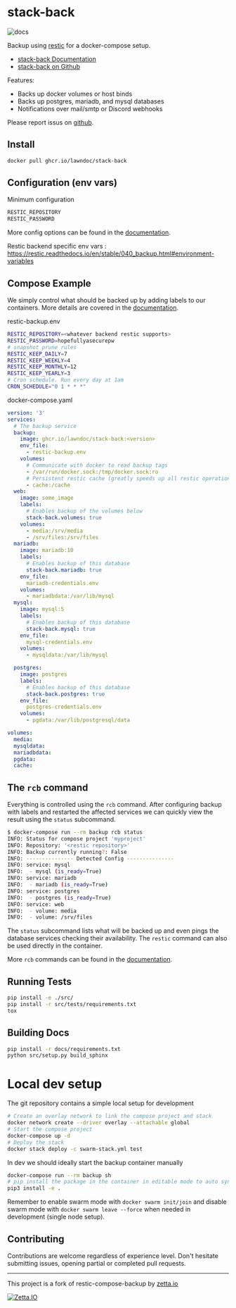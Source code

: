 
# stack-back

![docs](https://readthedocs.org/projects/stack-back/badge/?version=latest)

Backup using [restic] for a docker-compose setup.

* [stack-back Documentation](https://stack-back.readthedocs.io)
* [stack-back on Github](https://github.com/lawndoc/stack-back)

Features:

* Backs up docker volumes or host binds
* Backs up postgres, mariadb, and mysql databases
* Notifications over mail/smtp or Discord webhooks

Please report issus on [github](https://github.com/lawndoc/stack-back/issues).

## Install

```bash
docker pull ghcr.io/lawndoc/stack-back
```

## Configuration (env vars)

Minimum configuration

```bash
RESTIC_REPOSITORY
RESTIC_PASSWORD
```

More config options can be found in the [documentation].

Restic backend specific env vars : https://restic.readthedocs.io/en/stable/040_backup.html#environment-variables

## Compose Example

We simply control what should be backed up by adding
labels to our containers. More details are covered
in the [documentation].

restic-backup.env

```bash
RESTIC_REPOSITORY=<whatever backend restic supports>
RESTIC_PASSWORD=hopefullyasecurepw
# snapshot prune rules
RESTIC_KEEP_DAILY=7
RESTIC_KEEP_WEEKLY=4
RESTIC_KEEP_MONTHLY=12
RESTIC_KEEP_YEARLY=3
# Cron schedule. Run every day at 1am
CRON_SCHEDULE="0 1 * * *"
```

docker-compose.yaml

```yaml
version: '3'
services:
  # The backup service
  backup:
    image: ghcr.io/lawndoc/stack-back:<version>
    env_file:
      - restic-backup.env
    volumes:
      # Communicate with docker to read backup tags
      - /var/run/docker.sock:/tmp/docker.sock:ro
      # Persistent restic cache (greatly speeds up all restic operations)
      - cache:/cache
  web:
    image: some_image
    labels:
      # Enables backup of the volumes below
      stack-back.volumes: true
    volumes:
      - media:/srv/media
      - /srv/files:/srv/files
  mariadb:
    image: mariadb:10
    labels:
      # Enables backup of this database
      stack-back.mariadb: true
    env_file:
      mariadb-credentials.env
    volumes:
      - mariadbdata:/var/lib/mysql
  mysql:
    image: mysql:5
    labels:
      # Enables backup of this database
      stack-back.mysql: true
    env_file:
      mysql-credentials.env
    volumes:
      - mysqldata:/var/lib/mysql

  postgres:
    image: postgres
    labels:
      # Enables backup of this database
      stack-back.postgres: true
    env_file:
      postgres-credentials.env
    volumes:
      - pgdata:/var/lib/postgresql/data

volumes:
  media:
  mysqldata:
  mariadbdata:
  pgdata:
  cache:
```

## The `rcb` command

Everything is controlled using the `rcb` command.
After configuring backup with labels and restarted
the affected services we can quickly view the
result using the `status` subcommand.

```bash
$ docker-compose run --rm backup rcb status
INFO: Status for compose project 'myproject'
INFO: Repository: '<restic repository>'
INFO: Backup currently running?: False
INFO: --------------- Detected Config ---------------
INFO: service: mysql
INFO:  - mysql (is_ready=True)
INFO: service: mariadb
INFO:  - mariadb (is_ready=True)
INFO: service: postgres
INFO:  - postgres (is_ready=True)
INFO: service: web
INFO:  - volume: media
INFO:  - volume: /srv/files
```

The `status` subcommand lists what will be backed up and
even pings the database services checking their availability.
The `restic` command can also be used directly in the container.

More `rcb` commands can be found in the [documentation].

## Running Tests

```bash
pip install -e ./src/
pip install -r src/tests/requirements.txt
tox
```

## Building Docs

```bash
pip install -r docs/requirements.txt
python src/setup.py build_sphinx
```

# Local dev setup

The git repository contains a simple local setup for development

```bash
# Create an overlay network to link the compose project and stack
docker network create --driver overlay --attachable global
# Start the compose project
docker-compose up -d
# Deploy the stack
docker stack deploy -c swarm-stack.yml test
```

In dev we should ideally start the backup container manually

```bash
docker-compose run --rm backup sh
# pip install the package in the container in editable mode to auto sync changes from host source
pip3 install -e .
```

Remember to enable swarm mode with `docker swarm init/join` and disable swarm
mode with `docker swarm leave --force` when needed in development (single node setup).

## Contributing

Contributions are welcome regardless of experience level.
Don't hesitate submitting issues, opening partial or completed pull requests.

[restic]: https://restic.net/
[documentation]: https://stack-back.readthedocs.io

---
This project is a fork of restic-compose-backup by [zetta.io](https://www.zetta.io)

[![Zetta.IO](https://raw.githubusercontent.com/lawndoc/stack-back/main/.github/logo.png)](https://www.zetta.io)
